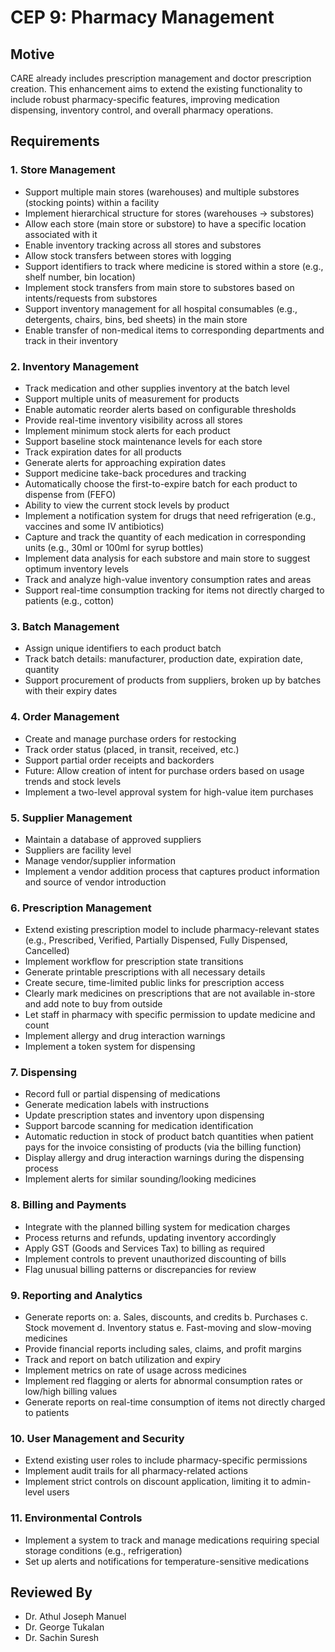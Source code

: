 # CEP 9: Pharmacy Management

## Motive

CARE already includes prescription management and doctor prescription creation. This enhancement aims to extend the existing functionality to include robust pharmacy-specific features, improving medication dispensing, inventory control, and overall pharmacy operations.

## Requirements

### 1. Store Management

- Support multiple main stores (warehouses) and multiple substores (stocking points) within a facility
- Implement hierarchical structure for stores (warehouses -> substores)
- Allow each store (main store or substore) to have a specific location associated with it
- Enable inventory tracking across all stores and substores
- Allow stock transfers between stores with logging
- Support identifiers to track where medicine is stored within a store (e.g., shelf number, bin location)
- Implement stock transfers from main store to substores based on intents/requests from substores
- Support inventory management for all hospital consumables (e.g., detergents, chairs, bins, bed sheets) in the main store
- Enable transfer of non-medical items to corresponding departments and track in their inventory

### 2. Inventory Management

- Track medication and other supplies inventory at the batch level
- Support multiple units of measurement for products
- Enable automatic reorder alerts based on configurable thresholds
- Provide real-time inventory visibility across all stores
- Implement minimum stock alerts for each product
- Support baseline stock maintenance levels for each store
- Track expiration dates for all products
- Generate alerts for approaching expiration dates
- Support medicine take-back procedures and tracking
- Automatically choose the first-to-expire batch for each product to dispense from (FEFO)
- Ability to view the current stock levels by product
- Implement a notification system for drugs that need refrigeration (e.g., vaccines and some IV antibiotics)
- Capture and track the quantity of each medication in corresponding units (e.g., 30ml or 100ml for syrup bottles)
- Implement data analysis for each substore and main store to suggest optimum inventory levels
- Track and analyze high-value inventory consumption rates and areas
- Support real-time consumption tracking for items not directly charged to patients (e.g., cotton)

### 3. Batch Management

- Assign unique identifiers to each product batch
- Track batch details: manufacturer, production date, expiration date, quantity
- Support procurement of products from suppliers, broken up by batches with their expiry dates

### 4. Order Management

- Create and manage purchase orders for restocking
- Track order status (placed, in transit, received, etc.)
- Support partial order receipts and backorders
- Future: Allow creation of intent for purchase orders based on usage trends and stock levels
- Implement a two-level approval system for high-value item purchases

### 5. Supplier Management

- Maintain a database of approved suppliers
- Suppliers are facility level
- Manage vendor/supplier information
- Implement a vendor addition process that captures product information and source of vendor introduction

### 6. Prescription Management

- Extend existing prescription model to include pharmacy-relevant states
  (e.g., Prescribed, Verified, Partially Dispensed, Fully Dispensed, Cancelled)
- Implement workflow for prescription state transitions
- Generate printable prescriptions with all necessary details
- Create secure, time-limited public links for prescription access
- Clearly mark medicines on prescriptions that are not available in-store and add note to buy from outside
- Let staff in pharmacy with specific permission to update medicine and count
- Implement allergy and drug interaction warnings
- Implement a token system for dispensing

### 7. Dispensing

- Record full or partial dispensing of medications
- Generate medication labels with instructions
- Update prescription states and inventory upon dispensing
- Support barcode scanning for medication identification
- Automatic reduction in stock of product batch quantities when patient pays for the invoice consisting of products (via the billing function)
- Display allergy and drug interaction warnings during the dispensing process
- Implement alerts for similar sounding/looking medicines

### 8. Billing and Payments

- Integrate with the planned billing system for medication charges
- Process returns and refunds, updating inventory accordingly
- Apply GST (Goods and Services Tax) to billing as required
- Implement controls to prevent unauthorized discounting of bills
- Flag unusual billing patterns or discrepancies for review

### 9. Reporting and Analytics

- Generate reports on:
  a. Sales, discounts, and credits
  b. Purchases
  c. Stock movement
  d. Inventory status
  e. Fast-moving and slow-moving medicines
- Provide financial reports including sales, claims, and profit margins
- Track and report on batch utilization and expiry
- Implement metrics on rate of usage across medicines
- Implement red flagging or alerts for abnormal consumption rates or low/high billing values
- Generate reports on real-time consumption of items not directly charged to patients

### 10. User Management and Security

- Extend existing user roles to include pharmacy-specific permissions
- Implement audit trails for all pharmacy-related actions
- Implement strict controls on discount application, limiting it to admin-level users

### 11. Environmental Controls

- Implement a system to track and manage medications requiring special storage conditions (e.g., refrigeration)
- Set up alerts and notifications for temperature-sensitive medications

## Reviewed By

- Dr. Athul Joseph Manuel
- Dr. George Tukalan
- Dr. Sachin Suresh
